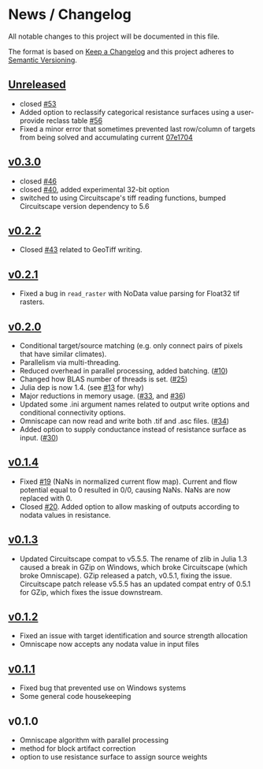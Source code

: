# News / Changelog
All notable changes to this project will be documented in this file.

The format is based on [Keep a Changelog](http://keepachangelog.com/en/1.0.0/)
and this project adheres to [Semantic Versioning](http://semver.org/spec/v2.0.0.html).

## [Unreleased]
- closed [#53](https://github.com/Circuitscape/Omniscape.jl/issues/53)
- Added option to reclassify categorical resistance surfaces using a user-provide reclass table [#56](https://github.com/Circuitscape/Omniscape.jl/pull/56)
- Fixed a minor error that sometimes prevented last row/column of targets from being solved and accumulating current [07e1704](https://github.com/Circuitscape/Omniscape.jl/commit/07e170411b17dc2979f83bc583d3262a53f7322b)

## [v0.3.0]
- closed [#46](https://github.com/Circuitscape/Omniscape.jl/issues/46)
- closed [#40](https://github.com/Circuitscape/Omniscape.jl/issues/40), added experimental 32-bit option
- switched to using Circuitscape's tiff reading functions, bumped Circuitscape version dependency to 5.6

## [v0.2.2]
- Closed [#43](https://github.com/Circuitscape/Omniscape.jl/issues/43) related to GeoTiff writing.

## [v0.2.1]
- Fixed a bug in `read_raster` with NoData value parsing for Float32 tif rasters.

## [v0.2.0]
- Conditional target/source matching (e.g. only connect pairs of pixels that have similar climates).
- Parallelism via multi-threading.
- Reduced overhead in parallel processing, added batching. ([#10](https://github.com/Circuitscape/Omniscape.jl/issues/10))
- Changed how BLAS number of threads is set. ([#25](https://github.com/Circuitscape/Omniscape.jl/pull/25))
- Julia dep is now 1.4. (see [#13](https://github.com/Circuitscape/Omniscape.jl/issues/13) for why)
- Major reductions in memory usage. ([#33](https://github.com/Circuitscape/Omniscape.jl/issues/33), and [#36](https://github.com/Circuitscape/Omniscape.jl/issues/36))
- Updated some .ini argument names related to output write options and conditional connectivity options.
- Omniscape can now read and write both .tif and .asc files. ([#34](https://github.com/Circuitscape/Omniscape.jl/pull/34))
- Added option to supply conductance instead of resistance surface as input. ([#30](https://github.com/Circuitscape/Omniscape.jl/pull/30))

## [v0.1.4]
- Fixed [#19](https://github.com/Circuitscape/Omniscape.jl/issues/19) (NaNs in normalized current flow map). Current and flow potential equal to 0 resulted in 0/0, causing NaNs. NaNs are now replaced with 0.
- Closed [#20](https://github.com/Circuitscape/Omniscape.jl/issues/20). Added option to allow masking of outputs according to nodata values in resistance.

## [v0.1.3]
- Updated Circuitscape compat to v5.5.5. The rename of zlib in Julia 1.3 caused a break in GZip on Windows, which broke Circuitscape (which broke Omniscape). GZip released a patch, v0.5.1, fixing the issue. Circuitscape patch release v5.5.5 has an updated compat entry of 0.5.1 for GZip, which fixes the issue downstream.

## [v0.1.2]
- Fixed an issue with target identification and source strength allocation
- Omniscape now accepts any nodata value in input files

## [v0.1.1]
- Fixed bug that prevented use on Windows systems
- Some general code housekeeping

## v0.1.0
- Omniscape algorithm with parallel processing
- method for block artifact correction
- option to use resistance surface to assign source weights

[Unreleased]: https://github.com/circuitscape/Omniscape.jl/compare/v0.3.0...main
[v0.3.0]: https://github.com/circuitscape/Omniscape.jl/compare/v0.2.2...v0.3.0
[v0.2.2]: https://github.com/circuitscape/Omniscape.jl/compare/v0.2.1...v0.2.2
[v0.2.1]: https://github.com/circuitscape/Omniscape.jl/compare/v0.2.0...v0.2.1
[v0.2.0]: https://github.com/circuitscape/Omniscape.jl/compare/v0.1.4...v0.2.0
[v0.1.4]: https://github.com/circuitscape/Omniscape.jl/compare/v0.1.3...v0.1.4
[v0.1.3]: https://github.com/circuitscape/Omniscape.jl/compare/v0.1.2...v0.1.3
[v0.1.2]: https://github.com/circuitscape/Omniscape.jl/compare/v0.1.0...v0.1.2
[v0.1.1]: https://github.com/circuitscape/Omniscape.jl/compare/v0.1.0...v0.1.1
